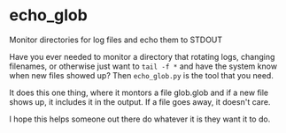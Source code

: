 # echo_glob
Monitor directories for log files and echo them to STDOUT

Have you ever needed to monitor a directory that rotating logs, 
changing filenames, or otherwise just want to `tail -f *` and 
have the system know when new files showed up?  Then `echo_glob.py` 
is the tool that you need.  

It does this one thing, where it montors a file glob.glob and if a new 
file shows up, it includes it in the output.  If a file goes away, it 
doesn't care.

I hope this helps someone out there do whatever it is they want it to do.
